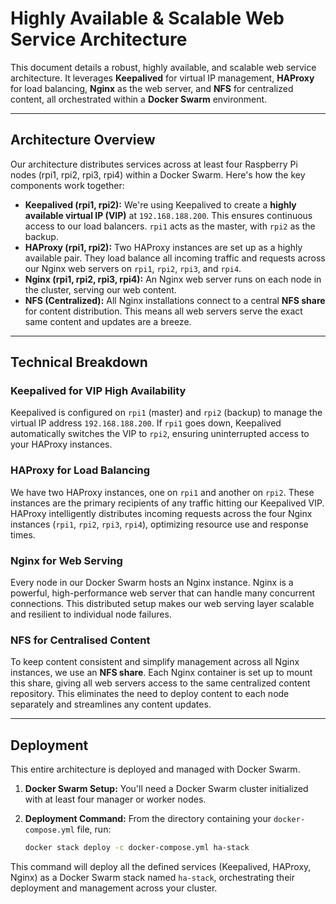 # Highly Available & Scalable Web Service Architecture

This document details a robust, highly available, and scalable web service architecture. It leverages **Keepalived** for virtual IP management, **HAProxy** for load balancing, **Nginx** as the web server, and **NFS** for centralized content, all orchestrated within a **Docker Swarm** environment.

---

## Architecture Overview

Our architecture distributes services across at least four Raspberry Pi nodes (rpi1, rpi2, rpi3, rpi4) within a Docker Swarm. Here's how the key components work together:

* **Keepalived (rpi1, rpi2):** We're using Keepalived to create a **highly available virtual IP (VIP)** at `192.168.188.200`. This ensures continuous access to our load balancers. `rpi1` acts as the master, with `rpi2` as the backup.
* **HAProxy (rpi1, rpi2):** Two HAProxy instances are set up as a highly available pair. They load balance all incoming traffic and requests across our Nginx web servers on `rpi1`, `rpi2`, `rpi3`, and `rpi4`.
* **Nginx (rpi1, rpi2, rpi3, rpi4):** An Nginx web server runs on each node in the cluster, serving our web content.
* **NFS (Centralized):** All Nginx installations connect to a central **NFS share** for content distribution. This means all web servers serve the exact same content and updates are a breeze.

---

## Technical Breakdown

### Keepalived for VIP High Availability

Keepalived is configured on `rpi1` (master) and `rpi2` (backup) to manage the virtual IP address `192.168.188.200`. If `rpi1` goes down, Keepalived automatically switches the VIP to `rpi2`, ensuring uninterrupted access to your HAProxy instances.

### HAProxy for Load Balancing

We have two HAProxy instances, one on `rpi1` and another on `rpi2`. These instances are the primary recipients of any traffic hitting our Keepalived VIP. HAProxy intelligently distributes incoming requests across the four Nginx instances (`rpi1`, `rpi2`, `rpi3`, `rpi4`), optimizing resource use and response times.

### Nginx for Web Serving

Every node in our Docker Swarm hosts an Nginx instance. Nginx is a powerful, high-performance web server that can handle many concurrent connections. This distributed setup makes our web serving layer scalable and resilient to individual node failures.

### NFS for Centralised Content

To keep content consistent and simplify management across all Nginx instances, we use an **NFS share**. Each Nginx container is set up to mount this share, giving all web servers access to the same centralized content repository. This eliminates the need to deploy content to each node separately and streamlines any content updates.

---

## Deployment

This entire architecture is deployed and managed with Docker Swarm.

1.  **Docker Swarm Setup:** You'll need a Docker Swarm cluster initialized with at least four manager or worker nodes.
2.  **Deployment Command:** From the directory containing your `docker-compose.yml` file, run:

    ```bash
    docker stack deploy -c docker-compose.yml ha-stack
    ```

This command will deploy all the defined services (Keepalived, HAProxy, Nginx) as a Docker Swarm stack named `ha-stack`, orchestrating their deployment and management across your cluster.
